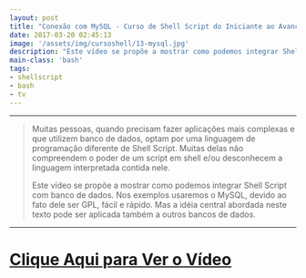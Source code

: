 ```yaml
---
layout: post
title: "Conexão com MySQL - Curso de Shell Script do Iniciante ao Avançado"
date: 2017-03-20 02:45:13
image: '/assets/img/cursoshell/13-mysql.jpg'
description: "Este vídeo se propõe a mostrar como podemos integrar Shell Script com banco de dados via Web."
main-class: 'bash'
tags:
- shellscript
- bash
- tv
---
```


***

> Muitas pessoas, quando precisam fazer aplicações mais complexas e que utilizem banco de dados, optam por uma linguagem de programação diferente de Shell Script. Muitas delas não compreendem o poder de um script em shell e/ou desconhecem a linguagem interpretada contida nele.
> 
> Este vídeo se propõe a mostrar como podemos integrar Shell Script com banco de dados. Nos exemplos usaremos o MySQL, devido ao fato dele ser GPL, fácil e rápido. Mas a idéia central abordada neste texto pode ser aplicada também a outros bancos de dados. 

***


# [Clique Aqui para Ver o Vídeo](https://www.youtube.com/watch?v=VPvQLZt696g)


